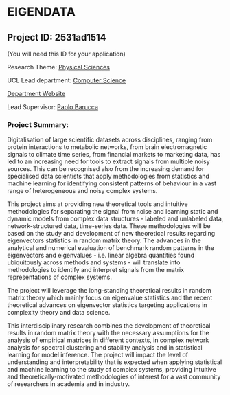 # EIGENDATA

## Project ID: **2531ad1514**
(You will need this ID for your application)

Research Theme: [Physical Sciences](../themes/physical-sciences.md)

UCL Lead department: [Computer Science](../departments/computer-science.md)

[Department Website](https://www.ucl.ac.uk/computer-science)

Lead Supervisor: [Paolo Barucca](https://profiles.ucl.ac.uk/66462)

### Project Summary:

Digitalisation of large scientific datasets across disciplines, ranging from protein interactions to metabolic networks, from brain electromagnetic signals to climate time series, from financial markets to marketing data, has led to an increasing need for tools to extract signals from multiple noisy sources. This can be recognised also from the increasing demand for specialised data scientists that apply methodologies from statistics and machine learning for identifying consistent patterns of behaviour in a vast range of heterogeneous and noisy complex systems.
 
This project aims at providing new theoretical tools and intuitive methodologies for separating the signal from noise and learning static and dynamic models from complex data structures - labeled and unlabeled data, network-structured data, time-series data. These methodologies will be based on the study and development of new theoretical results regarding eigenvectors statistics in random matrix theory. The advances in the analytical and numerical evaluation of benchmark random patterns in the eigenvectors and eigenvalues - i.e. linear algebra quantities found ubiquitously across methods and systems - will translate into methodologies to identify and interpret signals from the matrix representations of complex systems.
 
The project will leverage the long-standing theoretical results in random matrix theory which mainly focus on eigenvalue statistics and the recent theoretical advances on eigenvector statistics targeting applications in complexity theory and data science.
 
This interdisciplinary research combines the development of theoretical results in random matrix theory with the necessary assumptions for the analysis of empirical matrices in different contexts, in complex network analysis for spectral clustering and stability analysis and in statistical learning for model inference. The project will impact the level of understanding and interpretability that is expected when applying statistical and machine learning to the study of complex systems, providing intuitive and theoretically-motivated methodologies of interest for a vast community of researchers in academia and in industry.
